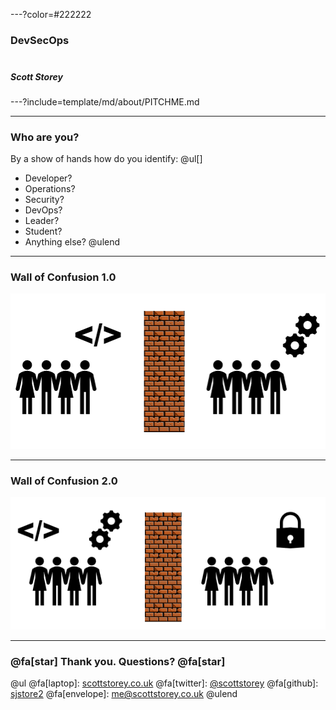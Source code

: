 ---?color=#222222

### DevSecOps<br><br>
##### Scott Storey<br>

---?include=template/md/about/PITCHME.md

---
### Who are you?

By a show of hands how do you identify:
@ul[]
- Developer?
- Operations?
- Security?
- DevOps?
- Leader?
- Student?
- Anything else?
@ulend

---
### Wall of Confusion 1.0
![Wall of Confusion 1.0](template/img/wallofconfusion1.png)

---
### Wall of Confusion 2.0
![Wall of Confusion 2.0](template/img/wallofconfusion2.png)

---
### @fa[star] Thank you. Questions? @fa[star]

@ul[](false)
@fa[laptop]: [scottstorey.co.uk](https://www.scottstorey.co.uk)
@fa[twitter]: [@scottstorey](https://www.scottstorey.co.uk)
@fa[github]: [sjstore2](https://github.com/sjstore)
@fa[envelope]: [me@scottstorey.co.uk](mailto:me@scottstorey.co.uk)
@ulend
